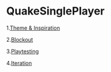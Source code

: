 # QuakeSinglePlayer

1.[Theme & Inspiration](theme.md)

2.[Blockout](Blockout.md)

3.[Playtesting]()

4.[Iteration]()


